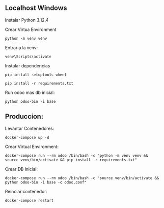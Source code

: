 ## Localhost Windows

Instalar Python 3.12.4

Crear Virtua Environment

```
python -m venv venv
```

Entrar a la venv:

```
venv\Scripts\activate
```

Instalar dependencias

```
pip install setuptools wheel
```

```
pip install -r requirements.txt
```

Run odoo mas db inicial:

```
python odoo-bin -i base
```

## Produccion:

Levantar Contenedores:

```
docker-compose up -d
```

Crear Virtual Environment:

```
docker-compose run --rm odoo /bin/bash -c "python -m venv venv && source venv/bin/activate && pip install -r requirements.txt"
```

Crear DB Inicial:

```
docker-compose run --rm odoo /bin/bash -c "source venv/bin/activate && python odoo-bin -i base -c odoo.conf"
```

Reinciar contenedor:

```
docker-compose restart
```
